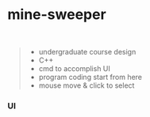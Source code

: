 # mine-sweeper
<br>

> * undergraduate course design<br>
> * C++ <br>
> * cmd to accomplish UI <br>
> * program coding start from here
> * mouse move & click to select 

### UI
